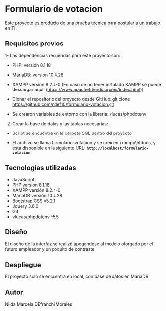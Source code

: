 # **Formulario de votacion**

Este proyecto es producto de una prueba técnica para postular a un trabajo en TI. 

## **Requisitos previos**

1- Las dependencias requeridas para este proyecto son:

- PHP: versión 8.1.18 

- MariaDB: versión 10.4.28

- XAMPP version 8.2.4-0 (En caso de no tener instalado XAMPP se puede descargar aqui: (https://www.apachefriends.org/es/index.html))

- Clonar el repositorio del proyecto desde GitHub: git clone https://github.com/ndef10/formulario-votacion.git

- Se crearon variables de entorno con la libreria: vlucas/phpdotenv


2. Crear la base de datos y las tablas necesarias:

- Script se encuentra en la carpeta SQL dentro del proyecto

- El archivo se llama formulario-votacion y se creo en \xampp\htdocs, y está disponible en la siguiente URL: **`http://localhost/formulario-votacion`** 


## **Tecnologías utilizadas**

- JavaScript
- PHP versión 8.1.18
- XAMPP versión 8.2.4-0
- MariaDB versión 10.4.28
- Bootstrap CSS v5.2.1
- Jquery 3.6.0 
- Git
- vlucas/phpdotenv ^5.5

## **Diseño**

El diseño de la interfaz se realizó apegandose al modelo otorgado por el futuro empleador y un poquito de contraste


## **Despliegue**

El proyecto solo se encuentra en local, con base de datos en MariaDB

## **Autor**

Nilda Marcela DEfranchi Morales